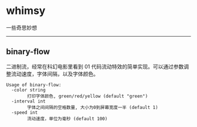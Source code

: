 # whimsy

一些奇思妙想

---

## binary-flow

二进制流，经常在科幻电影里看到 01 代码流动特效的简单实现。可以通过参数调整流动速度，字体间隔，以及字体颜色。

```
Usage of binary-flow:
  -color string
        打印字体颜色, green/red/yellow (default "green")
  -interval int
        字体之间间隔的空格数量, 大小为0到屏幕宽度一半 (default 1)
  -speed int
        流动速度，单位为毫秒 (default 100)
```


